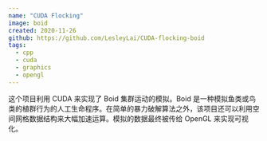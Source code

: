 ```yaml
---
name: "CUDA Flocking"
image: boid
created: 2020-11-26
github: https://github.com/LesleyLai/CUDA-flocking-boid
tags:
  - cpp
  - cuda
  - graphics
  - opengl
---
```


这个项目利用 CUDA 来实现了 Boid 集群运动的模拟。Boid 是一种模拟鱼类或鸟类的植群行为的人工生命程序。在简单的暴力破解算法之外，该项目还可以利用空间网格数据结构来大幅加速运算。模拟的数据最终被传给 OpenGL 来实现可视化。

